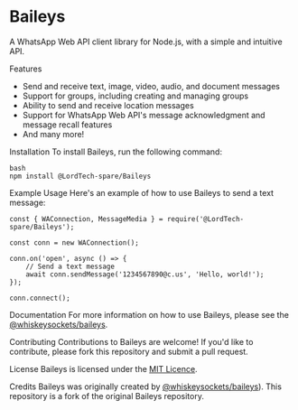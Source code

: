# Baileys

A WhatsApp Web API client library for Node.js, with a simple and intuitive API.

Features
- Send and receive text, image, video, audio, and document messages
- Support for groups, including creating and managing groups
- Ability to send and receive location messages
- Support for WhatsApp Web API's message acknowledgment and message recall features
- And many more!

Installation
To install Baileys, run the following command:

```
bash
npm install @LordTech-spare/Baileys
```

Example Usage
Here's an example of how to use Baileys to send a text message:

```
const { WAConnection, MessageMedia } = require('@LordTech-spare/Baileys');

const conn = new WAConnection();

conn.on('open', async () => {
    // Send a text message
    await conn.sendMessage('1234567890@c.us', 'Hello, world!');
});

conn.connect();
```

Documentation
For more information on how to use Baileys, please see the [@whiskeysockets/baileys](https://github.com/WhiskeySockets/Baileys).

Contributing
Contributions to Baileys are welcome! If you'd like to contribute, please fork this repository and submit a pull request.

License
Baileys is licensed under the [MIT Licence](https://github.com/LordTech-spare/Baileys/blob/master/LICENSE).

Credits
Baileys was originally created by [@whiskeysockets/baileys](https://github.com/WhiskeySockets/Baileys)). This repository is a fork of the original Baileys repository.
